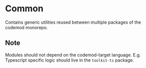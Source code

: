 # Common

Contains generic utilities reused between multiple packages of the codemod monorepo.

## Note

Modules should not depend on the codemod-target language.
E.g. Typescript specific logic should live in the `toolkit-ts` package.
